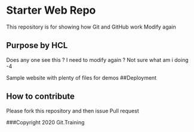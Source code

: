 # Starter Web Repo

This repository is for showing how Git and GitHub work
Modify again

## Purpose by HCL
Does any one see this ?
I need to modify again ?
Not sure what am i doing -4

Sample website with plenty of files for demos
##Deployment

## How to contribute
Please fork this repository and then issue Pull request

###Copyright
2020 Git.Training